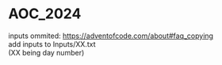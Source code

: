 # AOC_2024

inputs ommited: https://adventofcode.com/about#faq_copying
<br>add inputs to Inputs/XX.txt
<br>(XX being day number)